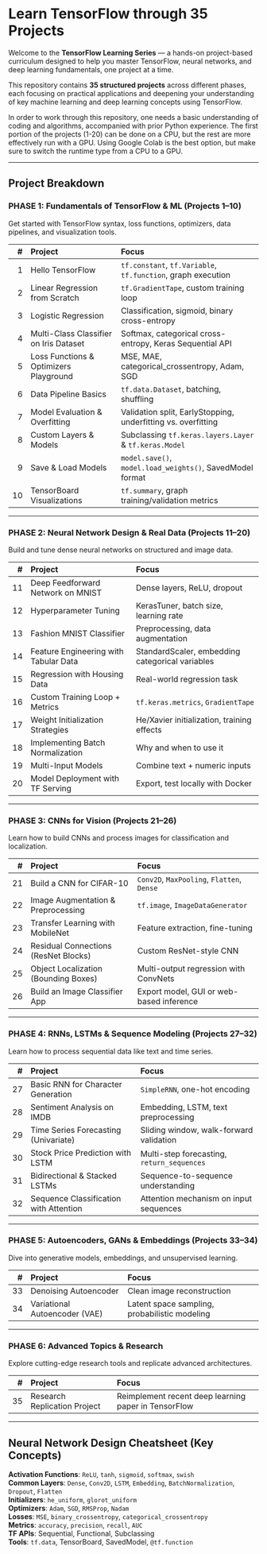 # Learn TensorFlow through 35 Projects

Welcome to the **TensorFlow Learning Series** — a hands-on project-based curriculum designed to help you master TensorFlow, neural networks, and deep learning fundamentals, one project at a time.

This repository contains **35 structured projects** across different phases, each focusing on practical applications and deepening your understanding of key machine learning and deep learning concepts using TensorFlow.

In order to work through this repository, one needs a basic understanding of coding and algorithms, accompanied with prior Python experience. The first portion of the projects (1-20) can be done on a CPU, but the rest are more effectively run with a GPU. Using Google Colab is the best option, but make sure to switch the runtime type from a CPU to a GPU. 

---

## Project Breakdown

### PHASE 1: Fundamentals of TensorFlow & ML (Projects 1–10)
Get started with TensorFlow syntax, loss functions, optimizers, data pipelines, and visualization tools.

| # | Project | Focus |
|--:|:--------|:------|
| 1 | Hello TensorFlow | `tf.constant`, `tf.Variable`, `tf.function`, graph execution |
| 2 | Linear Regression from Scratch | `tf.GradientTape`, custom training loop |
| 3 | Logistic Regression | Classification, sigmoid, binary cross-entropy |
| 4 | Multi-Class Classifier on Iris Dataset | Softmax, categorical cross-entropy, Keras Sequential API |
| 5 | Loss Functions & Optimizers Playground | MSE, MAE, categorical_crossentropy, Adam, SGD |
| 6 | Data Pipeline Basics | `tf.data.Dataset`, batching, shuffling |
| 7 | Model Evaluation & Overfitting | Validation split, EarlyStopping, underfitting vs. overfitting |
| 8 | Custom Layers & Models | Subclassing `tf.keras.layers.Layer` & `tf.keras.Model` |
| 9 | Save & Load Models | `model.save()`, `model.load_weights()`, SavedModel format |
|10 | TensorBoard Visualizations | `tf.summary`, graph training/validation metrics |

---

### PHASE 2: Neural Network Design & Real Data (Projects 11–20)
Build and tune dense neural networks on structured and image data.

| # | Project | Focus |
|--:|:--------|:------|
|11 | Deep Feedforward Network on MNIST | Dense layers, ReLU, dropout |
|12 | Hyperparameter Tuning | KerasTuner, batch size, learning rate |
|13 | Fashion MNIST Classifier | Preprocessing, data augmentation |
|14 | Feature Engineering with Tabular Data | StandardScaler, embedding categorical variables |
|15 | Regression with Housing Data | Real-world regression task |
|16 | Custom Training Loop + Metrics | `tf.keras.metrics`, `GradientTape` |
|17 | Weight Initialization Strategies | He/Xavier initialization, training effects |
|18 | Implementing Batch Normalization | Why and when to use it |
|19 | Multi-Input Models | Combine text + numeric inputs |
|20 | Model Deployment with TF Serving | Export, test locally with Docker |

---

### PHASE 3: CNNs for Vision (Projects 21–26)
Learn how to build CNNs and process images for classification and localization.

| # | Project | Focus |
|--:|:--------|:------|
|21 | Build a CNN for CIFAR-10 | `Conv2D`, `MaxPooling`, `Flatten`, `Dense` |
|22 | Image Augmentation & Preprocessing | `tf.image`, `ImageDataGenerator` |
|23 | Transfer Learning with MobileNet | Feature extraction, fine-tuning |
|24 | Residual Connections (ResNet Blocks) | Custom ResNet-style CNN |
|25 | Object Localization (Bounding Boxes) | Multi-output regression with ConvNets |
|26 | Build an Image Classifier App | Export model, GUI or web-based inference |

---

### PHASE 4: RNNs, LSTMs & Sequence Modeling (Projects 27–32)
Learn how to process sequential data like text and time series.

| # | Project | Focus |
|--:|:--------|:------|
|27 | Basic RNN for Character Generation | `SimpleRNN`, one-hot encoding |
|28 | Sentiment Analysis on IMDB | Embedding, LSTM, text preprocessing |
|29 | Time Series Forecasting (Univariate) | Sliding window, walk-forward validation |
|30 | Stock Price Prediction with LSTM | Multi-step forecasting, `return_sequences` |
|31 | Bidirectional & Stacked LSTMs | Sequence-to-sequence understanding |
|32 | Sequence Classification with Attention | Attention mechanism on input sequences |

---

### PHASE 5: Autoencoders, GANs & Embeddings (Projects 33–34)
Dive into generative models, embeddings, and unsupervised learning.

| # | Project | Focus |
|--:|:--------|:------|
|33 | Denoising Autoencoder | Clean image reconstruction |
|34 | Variational Autoencoder (VAE) | Latent space sampling, probabilistic modeling |

---

### PHASE 6: Advanced Topics & Research 
Explore cutting-edge research tools and replicate advanced architectures.

| # | Project | Focus |
|--:|:--------|:------|
|35 | Research Replication Project | Reimplement recent deep learning paper in TensorFlow |

---

## Neural Network Design Cheatsheet (Key Concepts)

**Activation Functions**: `ReLU`, `tanh`, `sigmoid`, `softmax`, `swish`  
**Common Layers**: `Dense`, `Conv2D`, `LSTM`, `Embedding`, `BatchNormalization`, `Dropout`, `Flatten`  
**Initializers**: `he_uniform`, `glorot_uniform`  
**Optimizers**: `Adam`, `SGD`, `RMSProp`, `Nadam`  
**Losses**: `MSE`, `binary_crossentropy`, `categorical_crossentropy`  
**Metrics**: `accuracy`, `precision`, `recall`, `AUC`  
**TF APIs**: Sequential, Functional, Subclassing  
**Tools**: `tf.data`, TensorBoard, SavedModel, `@tf.function`
